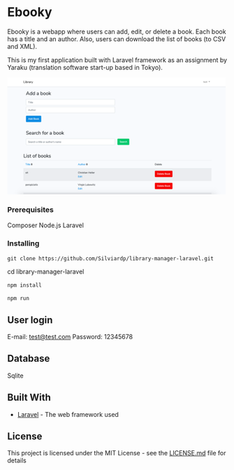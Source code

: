 # Ebooky

Ebooky is a webapp where users can add, edit, or delete a book. Each book has a title and an author. Also, users can download the list of books (to CSV and XML).

This is my first application built with Laravel framework as an assignment by Yaraku (translation software start-up based in Tokyo). 

<img src="/ebooky.png" width="500" />

### Prerequisites

Composer 
Node.js
Laravel

### Installing
```
git clone https://github.com/Silviardp/library-manager-laravel.git
```
cd library-manager-laravel
```
npm install
```
```
npm run 
```

## User login

E-mail: test@test.com
Password: 12345678

## Database

Sqlite

## Built With

* [Laravel](https://laravel.com/) - The web framework used

## License

This project is licensed under the MIT License - see the [LICENSE.md](LICENSE.md) file for details

